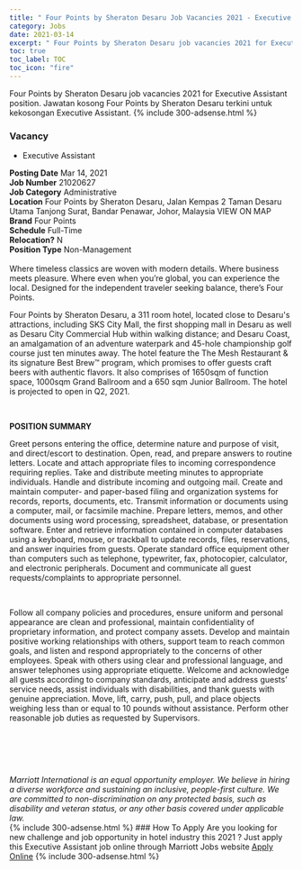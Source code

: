 ```yaml
---
title: " Four Points by Sheraton Desaru Job Vacancies 2021 - Executive Assistant" 
category: Jobs 
date: 2021-03-14 
excerpt: " Four Points by Sheraton Desaru job vacancies 2021 for Executive Assistant position. Jawatan kosong  Four Points by Sheraton Desaru terkini untuk kekosongan Executive Assistant." 
toc: true 
toc_label: TOC 
toc_icon: "fire" 
--- 
```


 Four Points by Sheraton Desaru job vacancies 2021 for Executive Assistant position. Jawatan kosong  Four Points by Sheraton Desaru terkini untuk kekosongan Executive Assistant. 
{% include 300-adsense.html %} 
### Vacancy 
- Executive Assistant 
<div><div><b>Posting Date</b> Mar 14, 2021<br><b>Job Number</b> 21020627<br><b>Job Category</b> Administrative<br><b>Location</b> Four Points by Sheraton Desaru, Jalan Kempas 2 Taman Desaru Utama Tanjong Surat, Bandar Penawar, Johor, Malaysia VIEW ON MAP<br><b>Brand</b> Four Points<br><b>Schedule</b> Full-Time<br><b>Relocation?</b> N<br><b>Position Type</b> Non-Management<br><br>Where timeless classics are woven with modern details. Where business meets pleasure. Where even when you&#8217;re global, you can experience the local. Designed for the independent traveler seeking balance, there&#8217;s Four Points.<br></div><div> <p>Four Points by Sheraton Desaru, a 311 room hotel, located close to Desaru's attractions, including SKS City Mall, the first shopping mall in Desaru as well as Desaru City Commercial Hub within walking distance; and Desaru Coast, an amalgamation of an adventure waterpark and 45-hole championship golf course just ten minutes away. The hotel feature the The Mesh Restaurant &amp; its signature Best Brew&#8482; program, which promises to offer guests craft beers with authentic flavors. It also comprises of 1650sqm of function space, 1000sqm Grand Ballroom and a 650 sqm Junior Ballroom. The hotel is projected to open in Q2, 2021.</p> <p>&#160;</p> <p><strong>POSITION SUMMARY</strong></p> <p>Greet persons entering the office, determine nature and purpose of visit, and direct/escort to destination. Open, read, and prepare answers to routine letters. Locate and attach appropriate files to incoming correspondence requiring replies. Take and distribute meeting minutes to appropriate individuals. Handle and distribute incoming and outgoing mail. Create and maintain computer- and paper-based filing and organization systems for records, reports, documents, etc. Transmit information or documents using a computer, mail, or facsimile machine. Prepare letters, memos, and other documents using word processing, spreadsheet, database, or presentation software. Enter and retrieve information contained in computer databases using a keyboard, mouse, or trackball to update records, files, reservations, and answer inquiries from guests. Operate standard office equipment other than computers such as telephone, typewriter, fax, photocopier, calculator, and electronic peripherals. Document and communicate all guest requests/complaints to appropriate personnel.</p> <p>&#160;</p> <p>Follow all company policies and procedures, ensure uniform and personal appearance are clean and professional, maintain confidentiality of proprietary information, and protect company assets. Develop and maintain positive working relationships with others, support team to reach common goals, and listen and respond appropriately to the concerns of other employees. Speak with others using clear and professional language, and answer telephones using appropriate etiquette. Welcome and acknowledge all guests according to company standards, anticipate and address guests&#8217; service needs, assist individuals with disabilities, and thank guests with genuine appreciation. Move, lift, carry, push, pull, and place objects weighing less than or equal to 10 pounds without assistance. Perform other reasonable job duties as requested by Supervisors.</p> <p>&#160;</p> <p>&#160;</p> </div> <div> &#160;</div> <em>Marriott International is an equal opportunity employer.&#160;We believe in hiring a diverse workforce and sustaining an inclusive, people-first culture.&#160;We are committed to non-discrimination on&#160;any&#160;protected&#160;basis, such as disability and veteran status, or any other basis covered under applicable law.</em><br></div> 
{% include 300-adsense.html %} 
### How To Apply 
Are you looking for new challenge and job opportunity in hotel industry this 2021 ?
Just apply this Executive Assistant job online through Marriott Jobs website 
<a href="https://jobs.marriott.com/marriott/jobs/21020627?lang=en-us" class="btn btn--info" target="_blank" rel="nofollow noopenner">Apply Online</a> 
{% include 300-adsense.html %} 